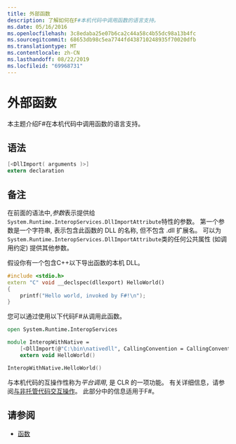 ```yaml
---
title: 外部函数
description: 了解如何在F#本机代码中调用函数的语言支持。
ms.date: 05/16/2016
ms.openlocfilehash: 3c8edaba25e07b6ca2c44a58c4b55dc98a13b4fc
ms.sourcegitcommit: 68653db98c5ea7744fd438710248935f70020dfb
ms.translationtype: MT
ms.contentlocale: zh-CN
ms.lasthandoff: 08/22/2019
ms.locfileid: "69968731"
---
```

# <a name="external-functions"></a>外部函数

本主题介绍F#在本机代码中调用函数的语言支持。

## <a name="syntax"></a>语法

```fsharp
[<DllImport( arguments )>]
extern declaration
```

## <a name="remarks"></a>备注

在前面的语法中,*参数*表示提供给`System.Runtime.InteropServices.DllImportAttribute`特性的参数。 第一个参数是一个字符串, 表示包含此函数的 DLL 的名称, 但不包含 .dll 扩展名。 可以为`System.Runtime.InteropServices.DllImportAttribute`类的任何公共属性 (如调用约定) 提供其他参数。

假设你有一个包含C++以下导出函数的本机 DLL。

```cpp
#include <stdio.h>
extern "C" void __declspec(dllexport) HelloWorld()
{
    printf("Hello world, invoked by F#!\n");
}
```

您可以通过使用以下代码F#从调用此函数。

```fsharp
open System.Runtime.InteropServices

module InteropWithNative =
    [<DllImport(@"C:\bin\nativedll", CallingConvention = CallingConvention.Cdecl)>]
    extern void HelloWorld()

InteropWithNative.HelloWorld()
```

与本机代码的互操作性称为*平台调用*, 是 CLR 的一项功能。 有关详细信息，请参阅[与非托管代码交互操作](../../../framework/interop/index.md)。 此部分中的信息适用于F#。

## <a name="see-also"></a>请参阅

- [函数](index.md)
